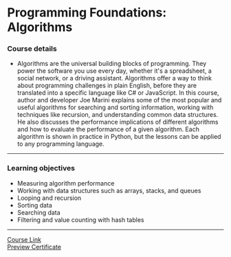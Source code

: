 # Programming Foundations: Algorithms
### Course details
- Algorithms are the universal building blocks of programming. They power the software you use every day, whether it's a spreadsheet, a social network, or a driving assistant. Algorithms offer a way to think about programming challenges in plain English, before they are translated into a specific language like C# or JavaScript. In this course, author and developer Joe Marini explains some of the most popular and useful algorithms for searching and sorting information, working with techniques like recursion, and understanding common data structures. He also discusses the performance implications of different algorithms and how to evaluate the performance of a given algorithm. Each algorithm is shown in practice in Python, but the lessons can be applied to any programming language.
---
### Learning objectives
- Measuring algorithm performance
- Working with data structures such as arrays, stacks, and queues
- Looping and recursion
- Sorting data
- Searching data
- Filtering and value counting with hash tables
-------------------------------
[Course Link](https://www.linkedin.com/learning/programming-foundations-algorithms/)
<br>[Preview Certificate](https://i.postimg.cc/Jh3MN0SD/05-Certificate-Of-Completion-Programming-Foundations-Algorithms.png)
